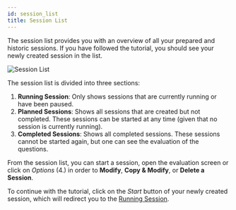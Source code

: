 ```yaml
---
id: session_list
title: Session List
---
```


The session list provides you with an overview of all your prepared and historic sessions. If you have followed the tutorial, you should see your newly created session in the list.

![Session List](../assets/session_list.png)

The session list is divided into three sections:

1. **Running Session**: Only shows sessions that are currently running or have been paused.
2. **Planned Sessions**: Shows all sessions that are created but not completed. These sessions can be started at any time (given that no session is currently running).
3. **Completed Sessions**: Shows all completed sessions. These sessions cannot be started again, but one can see the evaluation of the questions.

From the session list, you can start a session, open the evaluation screen or click on _Options_ (4.) in order to **Modify**, **Copy & Modify**, or **Delete a Session**.

To continue with the tutorial, click on the _Start_ button of your newly created session, which will redirect you to the [Running Session](session_running.md).
